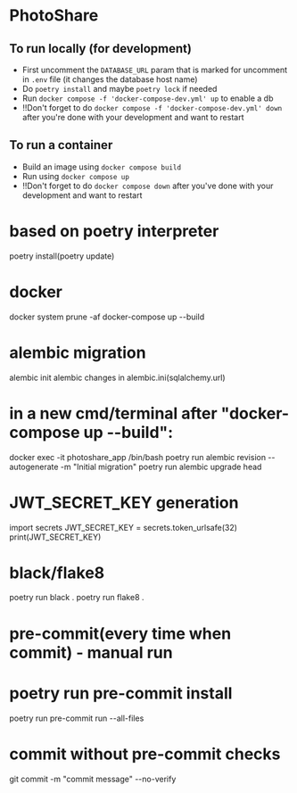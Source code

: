 # PhotoShare

## To run locally (for development)
- First uncomment the `DATABASE_URL` param that is marked for uncomment in `.env` file (it changes the database host name)
- Do `poetry install` and maybe `poetry lock` if needed
- Run `docker compose -f 'docker-compose-dev.yml' up` to enable a db
- !!Don't forget to do `docker compose -f 'docker-compose-dev.yml' down` after you're done with your development and want to restart

## To run a container
- Build an image using `docker compose build`
- Run using `docker compose up`
- !!Don't forget to do `docker compose down` after you've done with your development and want to restart



# based on poetry interpreter
poetry install(poetry update)

# docker
docker system prune -af
docker-compose up --build

# alembic migration
alembic init alembic
changes in alembic.ini(sqlalchemy.url)

# in a new cmd/terminal after "docker-compose up --build":
docker exec -it photoshare_app /bin/bash
poetry run alembic revision --autogenerate -m "Initial migration"
poetry run alembic upgrade head

# JWT_SECRET_KEY generation
import secrets
JWT_SECRET_KEY = secrets.token_urlsafe(32)
print(JWT_SECRET_KEY)

# black/flake8
poetry run black .
poetry run flake8 .

# pre-commit(every time when commit) - manual run
# poetry run pre-commit install
poetry run pre-commit run --all-files

# commit without pre-commit checks
git commit -m "commit message" --no-verify


